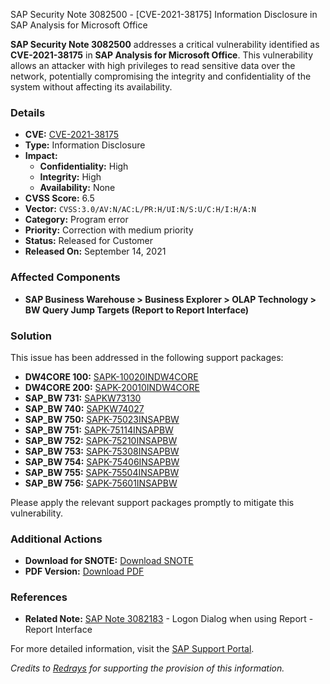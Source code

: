 SAP Security Note 3082500 - [CVE-2021-38175] Information Disclosure in SAP Analysis for Microsoft Office

**SAP Security Note 3082500** addresses a critical vulnerability identified as **CVE-2021-38175** in **SAP Analysis for Microsoft Office**. This vulnerability allows an attacker with high privileges to read sensitive data over the network, potentially compromising the integrity and confidentiality of the system without affecting its availability.

### **Details**
- **CVE:** [CVE-2021-38175](https://cve.mitre.org/cgi-bin/cvename.cgi?name=CVE-2021-38175)
- **Type:** Information Disclosure
- **Impact:** 
  - **Confidentiality:** High
  - **Integrity:** High
  - **Availability:** None
- **CVSS Score:** 6.5
- **Vector:** `CVSS:3.0/AV:N/AC:L/PR:H/UI:N/S:U/C:H/I:H/A:N`
- **Category:** Program error
- **Priority:** Correction with medium priority
- **Status:** Released for Customer
- **Released On:** September 14, 2021

### **Affected Components**
- **SAP Business Warehouse > Business Explorer > OLAP Technology > BW Query Jump Targets (Report to Report Interface)**
  
### **Solution**
This issue has been addressed in the following support packages:

- **DW4CORE 100:** [SAPK-10020INDW4CORE](https://me.sap.com/supportpackage/SAPK-10020INDW4CORE)
- **DW4CORE 200:** [SAPK-20010INDW4CORE](https://me.sap.com/supportpackage/SAPK-20010INDW4CORE)
- **SAP_BW 731:** [SAPKW73130](https://me.sap.com/supportpackage/SAPKW73130)
- **SAP_BW 740:** [SAPKW74027](https://me.sap.com/supportpackage/SAPKW74027)
- **SAP_BW 750:** [SAPK-75023INSAPBW](https://me.sap.com/supportpackage/SAPK-75023INSAPBW)
- **SAP_BW 751:** [SAPK-75114INSAPBW](https://me.sap.com/supportpackage/SAPK-75114INSAPBW)
- **SAP_BW 752:** [SAPK-75210INSAPBW](https://me.sap.com/supportpackage/SAPK-75210INSAPBW)
- **SAP_BW 753:** [SAPK-75308INSAPBW](https://me.sap.com/supportpackage/SAPK-75308INSAPBW)
- **SAP_BW 754:** [SAPK-75406INSAPBW](https://me.sap.com/supportpackage/SAPK-75406INSAPBW)
- **SAP_BW 755:** [SAPK-75504INSAPBW](https://me.sap.com/supportpackage/SAPK-75504INSAPBW)
- **SAP_BW 756:** [SAPK-75601INSAPBW](https://me.sap.com/supportpackage/SAPK-75601INSAPBW)

Please apply the relevant support packages promptly to mitigate this vulnerability.

### **Additional Actions**
- **Download for SNOTE:** [Download SNOTE](https://notesdownloads.sap.com/note/0040000001318542021)
- **PDF Version:** [Download PDF](https://userapps.support.sap.com/sap/support/sfm/notes/print/0003082500?language=en-US&token=B02AF80D194AEE6ADF8F08128EEF3D2C)

### **References**
- **Related Note:** [SAP Note 3082183](https://me.sap.com/notes/3082183) - Logon Dialog when using Report - Report Interface

For more detailed information, visit the [SAP Support Portal](https://me.sap.com/).

*Credits to [Redrays](https://redrays.io) for supporting the provision of this information.*